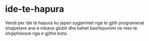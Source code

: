# ide-te-hapura
Vendi per ide te hapura ku jepen sygjerimet nga te gjith programerat shqipetare ane e mbane globit dhe behet bashkpunimi ne mes te shqipfolesve nga e gjithe bota.
